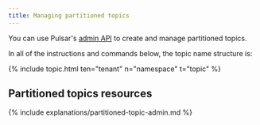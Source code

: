 ```yaml
---
title: Managing partitioned topics
---
```


<!--

    Licensed to the Apache Software Foundation (ASF) under one
    or more contributor license agreements.  See the NOTICE file
    distributed with this work for additional information
    regarding copyright ownership.  The ASF licenses this file
    to you under the Apache License, Version 2.0 (the
    "License"); you may not use this file except in compliance
    with the License.  You may obtain a copy of the License at

      http://www.apache.org/licenses/LICENSE-2.0

    Unless required by applicable law or agreed to in writing,
    software distributed under the License is distributed on an
    "AS IS" BASIS, WITHOUT WARRANTIES OR CONDITIONS OF ANY
    KIND, either express or implied.  See the License for the
    specific language governing permissions and limitations
    under the License.

-->

You can use Pulsar's [admin API](../../admin-api/overview) to create and manage partitioned topics.

In all of the instructions and commands below, the topic name structure is:

{% include topic.html ten="tenant" n="namespace" t="topic" %}

## Partitioned topics resources

{% include explanations/partitioned-topic-admin.md %}
